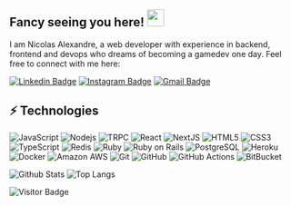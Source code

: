 ## Fancy seeing you here! <img src="https://raw.githubusercontent.com/parkournick00110010/parkournick00110010/master/wave.gif" width="30">

I am Nicolas Alexandre, a web developer with experience in backend, frontend and devops who dreams of becoming a gamedev one day. Feel free to connect with me here:

[![Linkedin Badge](https://img.shields.io/badge/-nicolas-alexandre-blue?style=flat-square&logo=Linkedin&logoColor=white&link=https://www.linkedin.com/in/nicolas-alexandre/)](https://www.linkedin.com/in/nicolas-alexandre/)
[![Instagram Badge](https://img.shields.io/badge/-nicolas.cpp-purple?style=flat-square&logo=instagram&logoColor=white&link=https://www.instagram.com/nicolas.cpp/)](https://www.instagram.com/nicolas.cpp/)
[![Gmail Badge](https://img.shields.io/badge/-nicolasalexandre0001@gmail.com.com-c14438?style=flat-square&logo=Gmail&logoColor=white&link=mailto:nicolasalexandre0001@gmail.com)](mailto:nicolasalexandre0001@gmail.com)

## ⚡ Technologies

![JavaScript](https://img.shields.io/badge/-JavaScript-black?style=flat-square&logo=javascript)
![Nodejs](https://img.shields.io/badge/-Nodejs-black?style=flat-square&logo=Node.js)
![TRPC](https://img.shields.io/badge/-BitBucket-darkblue?style=flat-square&logo=trpc)
![React](https://img.shields.io/badge/-React-black?style=flat-square&logo=react)
![NextJS](https://img.shields.io/badge/-NextJS-black?style=flat-square&logo=next.js)
![HTML5](https://img.shields.io/badge/-HTML5-E34F26?style=flat-square&logo=html5&logoColor=white)
![CSS3](https://img.shields.io/badge/-CSS3-1572B6?style=flat-square&logo=css3)
![TypeScript](https://img.shields.io/badge/-TypeScript-007ACC?style=flat-square&logo=typescript)
![Redis](https://img.shields.io/badge/-Redis-black?style=flat-square&logo=Redis)
![Ruby](https://img.shields.io/badge/-Ruby-red?style=flat-square&logo=Ruby)
![Ruby on Rails](https://img.shields.io/badge/-Rails-red?style=flat-square&logo=ruby-on-rails)
![PostgreSQL](https://img.shields.io/badge/-PostgreSQL-336791?style=flat-square&logo=postgresql)
![Heroku](https://img.shields.io/badge/-Heroku-430098?style=flat-square&logo=heroku)
![Docker](https://img.shields.io/badge/-Docker-black?style=flat-square&logo=docker)
![Amazon AWS](https://img.shields.io/badge/Amazon%20AWS-232F3E?style=flat-square&logo=amazon-aws)
![Git](https://img.shields.io/badge/-Git-black?style=flat-square&logo=git)
![GitHub](https://img.shields.io/badge/-GitHub-181717?style=flat-square&logo=github)
![GitHub Actions](https://img.shields.io/badge/-GitHub-181717?style=flat-square&logo=github-actions)
![BitBucket](https://img.shields.io/badge/-BitBucket-darkblue?style=flat-square&logo=bitbucket)

![Github Stats](https://github-readme-stats.vercel.app/api?username=parkournick00110010&count_private=true&show_icons=true&include_all_commits=true)
![Top Langs](https://github-readme-stats.vercel.app/api/top-langs/?username=parkournick00110010&hide=TeX&layout=compact)

![Visitor Badge](https://visitor-badge.laobi.icu/badge?page_id=parkournick00110010.parkournick00110010)